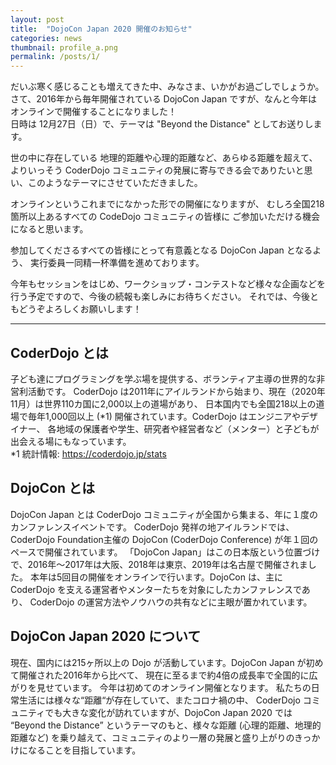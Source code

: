 ```yaml
---
layout: post
title:  "DojoCon Japan 2020 開催のお知らせ"
categories: news
thumbnail: profile_a.png
permalink: /posts/1/
---
```


だいぶ寒く感じることも増えてきた中、みなさま、いかがお過ごしでしょうか。
さて、2016年から毎年開催されている DojoCon Japan ですが、なんと今年はオンラインで開催することになりました！  
日時は 12月27日（日）で、テーマは "Beyond the Distance" としてお送りします。

世の中に存在している 地理的距離や心理的距離など、あらゆる距離を超えて、よりいっそう CoderDojo コミュニティの発展に寄与できる会でありたいと思い、このようなテーマにさせていただきました。

オンラインというこれまでになかった形での開催になりますが、
むしろ全国218箇所以上あるすべての CodeDojo コミュニティの皆様に
ご参加いただける機会になると思います。

参加してくださるすべての皆様にとって有意義となる DojoCon Japan となるよう、
実行委員一同精一杯準備を進めております。

今年もセッションをはじめ、ワークショップ・コンテストなど様々な企画などを行う予定ですので、今後の続報も楽しみにお待ちください。
それでは、今後ともどうぞよろしくお願いします！

---

## CoderDojo とは
子ども達にプログラミングを学ぶ場を提供する、ボランティア主導の世界的な非営利活動です。
CoderDojo は2011年にアイルランドから始まり、現在（2020年11月）は世界110カ国に2,000以上の道場があり、
日本国内でも全国218以上の道場で毎年1,000回以上 (*1) 開催されています。CoderDojo はエンジニアやデザイナー、
各地域の保護者や学生、研究者や経営者など（メンター）と子どもが出会える場にもなっています。  
*1 統計情報: <https://coderdojo.jp/stats>

## DojoCon とは
DojoCon Japan とは CoderDojo コミュニティが全国から集まる、年に１度のカンファレンスイベントです。
CoderDojo 発祥の地アイルランドでは、CoderDojo Foundation主催の DojoCon (CoderDojo Conference) が年１回のペースで開催されています。
「DojoCon Japan」はこの日本版という位置づけで、2016年〜2017年は大阪、2018年は東京、2019年は名古屋で開催されました。
本年は5回目の開催をオンラインで行います。DojoCon は、主に CoderDojo を支える運営者やメンターたちを対象にしたカンファレンスであり、
CoderDojo の運営方法やノウハウの共有などに主眼が置かれています。

## DojoCon Japan 2020 について
現在、国内には215ヶ所以上の Dojo が活動しています。DojoCon Japan が初めて開催された2016年から比べて、
現在に至るまで約4倍の成長率で全国的に広がりを見せています。
今年は初めてのオンライン開催となります。
私たちの日常生活には様々な“距離“が存在していて、またコロナ禍の中、 CoderDojo コミュニティでも大きな変化が訪れていますが、DojoCon Japan 2020 では
“Beyond the Distance” というテーマのもと、様々な距離 (心理的距離、地理的距離など) を乗り越えて、コミュニティのより一層の発展と盛り上がりのきっかけになることを目指しています。